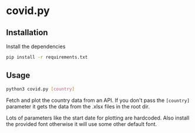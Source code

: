 # covid.py

## Installation

Install the dependencies

```bash
pip install -r requirements.txt
```

## Usage

```bash
python3 covid.py [country]
```
Fetch and plot the country data from an API. If you don't pass the ``[country]`` parameter it gets the data from the .xlsx files in the root dir.

Lots of parameters like the start date for plotting are hardcoded. Also install the provided font otherwise it will use some other default font.


